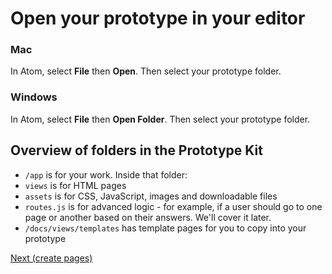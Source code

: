# Open your prototype in your editor

### Mac

In Atom, select **File** then **Open**. Then select your prototype folder.

### Windows

In Atom, select **File** then **Open Folder**. Then select your prototype folder.

## Overview of folders in the Prototype Kit

 - `/app` is for your work. Inside that folder:
  - `views` is for HTML pages
  - `assets` is for CSS, JavaScript, images and downloadable files
  - `routes.js` is for advanced logic - for example, if a user should go to one page or another based on their answers. We'll cover it later.
 - `/docs/views/templates` has template pages for you to copy into your prototype

[Next (create pages)](create-pages)
